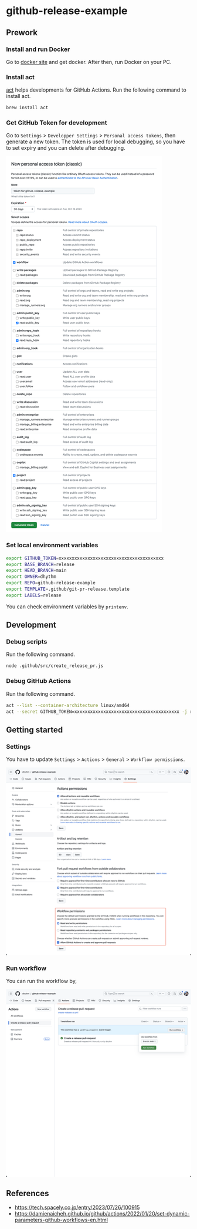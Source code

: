 # github-release-example

## Prework

### Install and run Docker

Go to [docker site](https://www.docker.com/) and get docker.
After then, run Docker on your PC.

### Install act

[act](https://github.com/nektos/act) helps developments for GitHub Actions.
Run the following command to install act.

```sh
brew install act
```

### Get GitHub Token for development

Go to `Settings` > `Developper Settings` > `Personal access tokens`, then generate a new token.
The token is used for local debugging, so you have to set expiry and you can delete after debugging.

![Generating GitHub access token](./assets/img/github.com_settings_tokens_new.png)

### Set local environment variables

```sh
export GITHUB_TOKEN=xxxxxxxxxxxxxxxxxxxxxxxxxxxxxxxxxxxxxxxx
export BASE_BRANCH=release
export HEAD_BRANCH=main
export OWNER=dhythm
export REPO=github-release-example
export TEMPLATE=.github/git-pr-release.template
export LABELS=release
```

You can check environment variables by `printenv`.

## Development

### Debug scripts

Run the following command.

```sh
node .github/src/create_release_pr.js
```

### Debug GitHub Actions

Run the following command.

```sh
act --list --container-architecture linux/amd64
act --secret GITHUB_TOKEN=xxxxxxxxxxxxxxxxxxxxxxxxxxxxxxxxxxxxxxxx -j release_pr --container-architecture linux/amd64
```

## Getting started

### Settings

You have to update `Settings` > `Actions` > `General` > `Workflow permissions`.

![Workflow permissions](./assets/img/Screenshot_2023-09-24_at_19.07.52.png)

### Run workflow

You can run the workflow by,

![Run workflow](./assets/img/Screenshot_2023-09-24_at_19.09.28.png)

## References

- https://tech.spacely.co.jp/entry/2023/07/26/100915
- https://damienaicheh.github.io/github/actions/2022/01/20/set-dynamic-parameters-github-workflows-en.html
